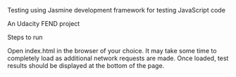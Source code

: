 Testing using Jasmine development framework for testing JavaScript code

An Udacity FEND project

Steps to run

Open index.html in the browser of your choice. It may take some time to completely load as additional network requests are made. Once loaded, test results should be displayed at the bottom of the page.
